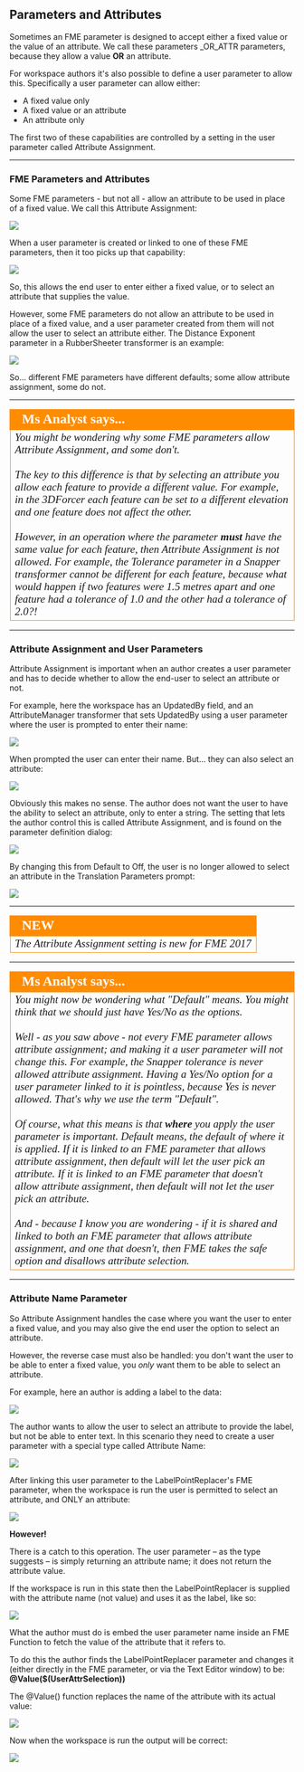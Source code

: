 ## Parameters and Attributes ##

Sometimes an FME parameter is designed to accept either a fixed value or the value of an attribute. We call these parameters \_OR_ATTR parameters, because they allow a value **OR** an attribute.

For workspace authors it's also possible to define a user parameter to allow this. Specifically a user parameter can allow either:

- A fixed value only
- A fixed value or an attribute
- An attribute only 

The first two of these capabilities are controlled by a setting in the user parameter called Attribute Assignment.


---

### FME Parameters and Attributes ###

Some FME parameters - but not all - allow an attribute to be used in place of a fixed value. We call this Attribute Assignment:
 
![](./Images/Img1.036.ORATTRParameterInTransformer.png)

When a user parameter is created or linked to one of these FME parameters, then it too picks up that capability:

![](./Images/Img1.037.ORATTRParameterPrompting.png)

So, this allows the end user to enter either a fixed value, or to select an attribute that supplies the value.

However, some FME parameters do not allow an attribute to be used in place of a fixed value, and a user parameter created from them will not allow the user to select an attribute either. The Distance Exponent parameter in a RubberSheeter transformer is an example:
 
![](./Images/Img1.038.NotAnORATTRParameter.png)

So... different FME parameters have different defaults; some allow attribute assignment, some do not.

---

<!--Person X Says Section-->

<table style="border-spacing: 0px">
<tr>
<td style="vertical-align:middle;background-color:darkorange;border: 2px solid darkorange">
<i class="fa fa-quote-left fa-lg fa-pull-left fa-fw" style="color:white;padding-right: 12px;vertical-align:text-top"></i>
<span style="color:white;font-size:x-large;font-weight: bold;font-family:serif">Ms Analyst says...</span>
</td>
</tr>

<tr>
<td style="border: 1px solid darkorange">
<span style="font-family:serif; font-style:italic; font-size:larger">
You might be wondering why some FME parameters allow Attribute Assignment, and some don't.
<br><br>The key to this difference is that by selecting an attribute you allow each feature to provide a different value. For example, in the 3DForcer each feature can be set to a different elevation and one feature does not affect the other.
<br><br>However, in an operation where the parameter <strong>must</strong> have the same value for each feature, then Attribute Assignment is not allowed. For example, the Tolerance parameter in a Snapper transformer cannot be different for each feature, because what would happen if two features were 1.5 metres apart and one feature had a tolerance of 1.0 and the other had a tolerance of 2.0?!
</span>
</td>
</tr>
</table>

---

### Attribute Assignment and User Parameters ###

Attribute Assignment is important when an author creates a user parameter and has to decide whether to allow the end-user to select an attribute or not.

For example, here the workspace has an UpdatedBy field, and an AttributeManager transformer that sets UpdatedBy using a user parameter where the user is prompted to enter their name:

![](./Images/Img1.039.ParameterProvidedValue.png)

When prompted the user can enter their name. But... they can also select an attribute:

![](./Images/Img1.040.ParameterUnwantedAttrSelection.png)

Obviously this makes no sense. The author does not want the user to have the ability to select an attribute, only to enter a string. The setting that lets the author control this is called Attribute Assignment, and is found on the parameter definition dialog:

![](./Images/Img1.041.AttributeAssignmentSetting.png)

By changing this from Default to Off, the user is no longer allowed to select an attribute in the Translation Parameters prompt:

![](./Images/Img1.042.ParameterNoUnwantedAttrSelection.png)

---

<!--New Section--> 

<table style="border-spacing: 0px">
<tr>
<td style="vertical-align:middle;background-color:darkorange;border: 2px solid darkorange">
<i class="fa fa-bolt fa-lg fa-pull-left fa-fw" style="color:white;padding-right: 12px;vertical-align:text-top"></i>
<span style="color:white;font-size:x-large;font-weight: bold;font-family:serif">NEW</span>
</td>
</tr>

<tr>
<td style="border: 1px solid darkorange">
<span style="font-family:serif; font-style:italic; font-size:larger">
The Attribute Assignment setting is new for FME 2017
</span>
</td>
</tr>
</table>

---

<!--Person X Says Section-->

<table style="border-spacing: 0px">
<tr>
<td style="vertical-align:middle;background-color:darkorange;border: 2px solid darkorange">
<i class="fa fa-quote-left fa-lg fa-pull-left fa-fw" style="color:white;padding-right: 12px;vertical-align:text-top"></i>
<span style="color:white;font-size:x-large;font-weight: bold;font-family:serif">Ms Analyst says...</span>
</td>
</tr>

<tr>
<td style="border: 1px solid darkorange">
<span style="font-family:serif; font-style:italic; font-size:larger">
You might now be wondering what "Default" means. You might think that we should just have Yes/No as the options.
<br><br>Well - as you saw above - not every FME parameter allows attribute assignment; and making it a user parameter will not change this. For example, the Snapper tolerance is never allowed attribute assignment. Having a Yes/No option for a user parameter linked to it is pointless, because Yes is never allowed. That's why we use the term "Default".
<br><br>Of course, what this means is that <strong>where</strong> you apply the user parameter is important. Default means, the default of where it is applied. If it is linked to an FME parameter that allows attribute assignment, then default will let the user pick an attribute. If it is linked to an FME parameter that doesn't allow attribute assignment, then default will not let the user pick an attribute. 
<br><br>And - because I know you are wondering - if it is shared and linked to both an FME parameter that allows attribute assignment, and one that doesn't, then FME takes the safe option and disallows attribute selection.
</span>
</td>
</tr>
</table>

---

### Attribute Name Parameter ###

So Attribute Assignment handles the case where you want the user to enter a fixed value, and you may also give the end user the option to select an attribute.

However, the reverse case must also be handled: you don't want the user to be able to enter a fixed value, you *only* want them to be able to select an attribute. 

For example, here an author is adding a label to the data:

![](./Images/Img1.043.LabelReplacerNeedsUserInput.png)

The author wants to allow the user to select an attribute to provide the label, but not be able to enter text. In this scenario they need to create a user parameter with a special type called Attribute Name:

![](./Images/Img1.044.AttrNameParameter.png)

After linking this user parameter to the LabelPointReplacer's FME parameter, when the workspace is run the user is permitted to select an attribute, and ONLY an attribute:

![](./Images/Img1.045.AttrNameSelection.png)

**However!**

There is a catch to this operation. The user parameter – as the type suggests – is simply returning an attribute name; it does not return the attribute value.

If the workspace is run in this state then the LabelPointReplacer is supplied with the attribute name (not value) and uses it as the label, like so:

![](./Images/Img1.046.AttrNameParameterBadResult.png)

What the author must do is embed the user parameter name inside an FME Function to fetch the value of the attribute that it refers to. 

To do this the author finds the LabelPointReplacer parameter and changes it (either directly in the FME parameter, or via the Text Editor window) to be: **@Value($(UserAttrSelection))**

The @Value() function replaces the name of the attribute with its actual value:

![](./Images/Img1.047.AttrNameParameterUsedCorrectly.png)

Now when the workspace is run the output will be correct:

![](./Images/Img1.048.AttrNameParameterGoodResult.png)